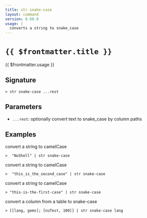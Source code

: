 ```yaml
---
title: str snake-case
layout: command
version: 0.60.0
usage: |
  converts a string to snake_case
---
```


# `{{ $frontmatter.title }}`

<div style='white-space: pre-wrap;'>{{ $frontmatter.usage }}</div>

## Signature

`> str snake-case ...rest`

## Parameters

- `...rest`: optionally convert text to snake_case by column paths

## Examples

convert a string to camelCase

```shell
>  "NuShell" | str snake-case
```

convert a string to camelCase

```shell
>  "this_is_the_second_case" | str snake-case
```

convert a string to camelCase

```shell
> "this-is-the-first-case" | str snake-case
```

convert a column from a table to snake-case

```shell
> [[lang, gems]; [nuTest, 100]] | str snake-case lang
```
